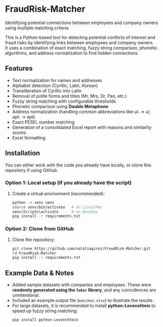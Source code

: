# FraudRisk-Matcher
Identifying potential connections between employees and company owners using multiple matching criteria

This is a Python-based tool for detecting potential conflicts of interest and fraud risks by identifying links between employees and company owners.  
It uses a combination of exact matching, fuzzy string comparison, phonetic algorithms, and address normalization to find hidden connections.

## Features
- Text normalization for names and addresses
- Alphabet detection (Cyrillic, Latin, Korean)
- Transliteration of Cyrillic into Latin
- Removal of polite forms and titles (Mr, Mrs, Dr, Pan, etc.)
- Fuzzy string matching with configurable thresholds
- Phonetic comparison using **Double Metaphone**
- Address normalization (handling common abbreviations like *ul.* → *ul*, *apt.* → *apt*)
- Exact PESEL number matching
- Generation of a consolidated Excel report with reasons and similarity scores
- Excel formatting

## Installation

You can either work with the code you already have locally, or clone this repository if using GitHub.

### Option 1: Local setup (if you already have the script)
1. Create a virtual environment (recommended):
   ```bash
   python -m venv venv
   source venv/bin/activate   # on Linux/Mac
   venv\Scripts\activate      # on Windows
   pip install -r requirements.txt
   
### Option 2: Clone from GitHub
1. Clone the repository:
   ```bash
   git clone https://github.com/nataliagirei/FraudRisk-Matcher.git
   cd FraudRisk-Matcher
   pip install -r requirements.txt

## Example Data & Notes
- Added sample datasets with companies and employees. These were **randomly generated using the `faker` library**, and any coincidences are unintentional.  
- Included an example output file (`matches.xlsx`) to illustrate the results.  
- For large datasets, it is recommended to install **python-Levenshtein** to speed up fuzzy string matching:  
  ```bash
  pip install python-Levenshtein
